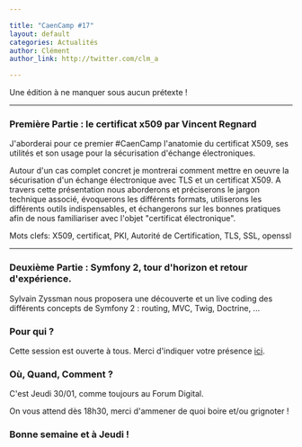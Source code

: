 ```yaml
---

title: "CaenCamp #17"
layout: default
categories: Actualités
author: Clément
author_link: http://twitter.com/clm_a

---
```




Une édition à ne manquer sous aucun prétexte !

-------

### Première Partie : le certificat x509 par Vincent Regnard

J'aborderai pour ce premier #CaenCamp l'anatomie du certificat X509, ses utilités et son usage pour la sécurisation d'échange électroniques.

Autour d'un cas complet concret je montrerai comment mettre en oeuvre la sécurisation d'un échange électronique avec TLS et un certificat X509. A travers cette présentation nous aborderons et préciserons le jargon technique associé, évoquerons les différents formats, utiliserons les différents outils indispensables, et échangerons sur les bonnes pratiques afin de nous familiariser avec l'objet "certificat électronique".

Mots clefs: X509, certificat, PKI, Autorité de Certification, TLS, SSL, openssl

--------

### Deuxième Partie : Symfony 2, tour d'horizon et retour d'expérience.

Sylvain Zyssman nous proposera une découverte et un live coding des différents concepts de Symfony 2 : routing, MVC, Twig, Doctrine, ...


### Pour qui ?

Cette session est ouverte à tous. Merci d'indiquer votre présence [ici](https://docs.google.com/forms/d/1tvKL-H9H5IH6E87gJTdmlDDOW6M5Ut6FsrBdSIXa9q0/viewform).

### Où, Quand, Comment ?

C'est Jeudi 30/01, comme toujours au Forum Digital.

On vous attend dès 18h30, merci d'ammener de quoi boire et/ou grignoter !




### Bonne semaine et à Jeudi !
